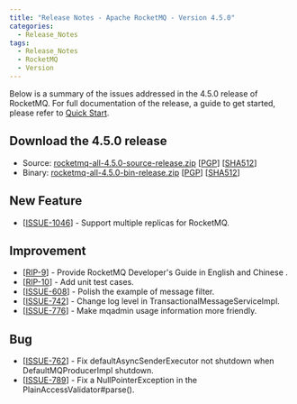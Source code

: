 ```yaml
---
title: "Release Notes - Apache RocketMQ - Version 4.5.0"
categories:
  - Release_Notes
tags:
  - Release_Notes
  - RocketMQ
  - Version
---
```


Below is a summary of the issues addressed in the 4.5.0 release of RocketMQ. For full documentation of the release, a guide to get started, please refer to <a href='/docs/quick-start/'>Quick Start</a>.


<h2> Download the 4.5.0 release</h2>
    
* Source: [rocketmq-all-4.5.0-source-release.zip](https://archive.apache.org/dist/rocketmq/4.5.0/rocketmq-all-4.5.0-source-release.zip) [[PGP](https://archive.apache.org/dist/rocketmq/4.5.0/rocketmq-all-4.5.0-source-release.zip.asc)] [[SHA512](https://archive.apache.org/dist/rocketmq/4.5.0/rocketmq-all-4.5.0-source-release.zip.sha512)]
* Binary: [rocketmq-all-4.5.0-bin-release.zip](https://archive.apache.org/dist/rocketmq/4.5.0/rocketmq-all-4.5.0-bin-release.zip) [[PGP](https://archive.apache.org/dist/rocketmq/4.5.0/rocketmq-all-4.5.0-bin-release.zip.asc)] [[SHA512](https://archive.apache.org/dist/rocketmq/4.5.0/rocketmq-all-4.5.0-bin-release.zip.sha512)]

## New Feature
<ul>
<li>[<a href='https://github.com/apache/rocketmq/pull/1046'>ISSUE-1046</a>] -  Support multiple replicas for RocketMQ.
</li>
</ul>

## Improvement
<ul>
<li>[<a href='https://github.com/apache/rocketmq/pulls?utf8=✓&q=is%3Apr+is%3Amerged+RIP-9'>RIP-9</a>] -  Provide RocketMQ Developer's Guide in English and Chinese
.
</li>
<li>[<a href='https://github.com/apache/rocketmq/pulls?utf8=✓&q=is%3Apr+is%3Amerged+RIP-10'>RIP-10</a>] -  Add unit test cases.
</li>
<li>[<a href='https://github.com/apache/rocketmq/issues/608'>ISSUE-608</a>] -  Polish the example of message filter.
</li>
<li>[<a href='https://github.com/apache/rocketmq/pull/742'>ISSUE-742</a>] -  Change log level in TransactionalMessageServiceImpl.
</li>
<li>[<a href='https://github.com/apache/rocketmq/issues/776'>ISSUE-776</a>] -  Make mqadmin usage information more friendly.
</li>
</ul>

## Bug
<ul>
<li>[<a href='https://github.com/apache/rocketmq/issues/762'>ISSUE-762</a>] -  Fix defaultAsyncSenderExecutor not shutdown when DefaultMQProducerImpl shutdown.
</li>
<li>[<a href='https://github.com/apache/rocketmq/issues/789'>ISSUE-789</a>] -  Fix a NullPointerException in the PlainAccessValidator#parse().
</li>
</ul>
                                        
            


